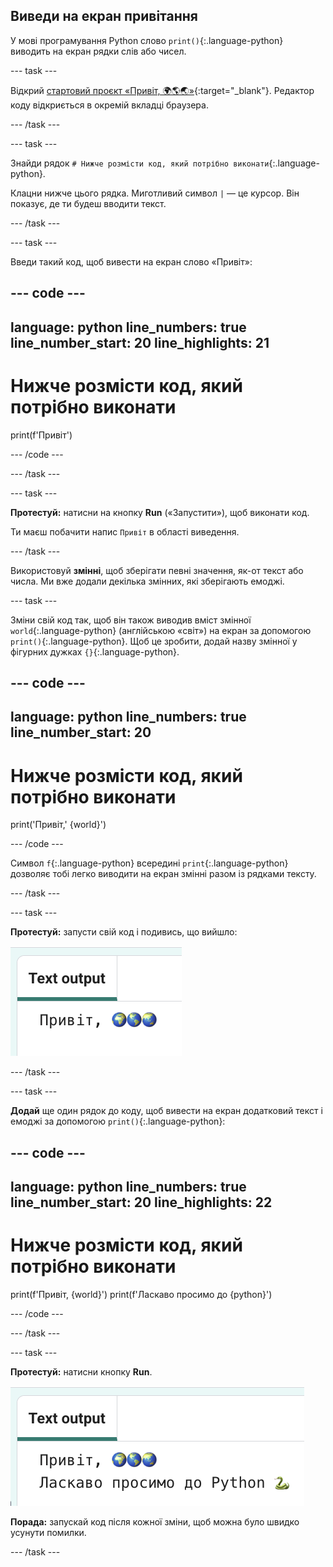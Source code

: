## Виведи на екран привітання

У мові програмування Python слово `print()`{:.language-python} виводить на екран рядки слів або чисел.

--- task ---

Відкрий [стартовий проєкт «Привіт, 🌍🌎🌏»](https://editor.raspberrypi.org/en/projects/hello-world-starter){:target="_blank"}. Редактор коду відкриється в окремій вкладці браузера.

--- /task ---

--- task ---

Знайди рядок `# Нижче розмісти код, який потрібно виконати`{:.language-python}.

Клацни нижче цього рядка. Миготливий символ `|` — це курсор. Він показує, де ти будеш вводити текст.

--- /task ---

--- task ---

Введи такий код, щоб вивести на екран слово «Привіт»:

--- code ---
---
language: python line_numbers: true line_number_start: 20
line_highlights: 21
---
# Нижче розмісти код, який потрібно виконати
print(f'Привіт')

--- /code ---

--- /task ---

--- task ---

**Протестуй:** натисни на кнопку **Run** («Запустити»), щоб виконати код.

Ти маєш побачити напис `Привіт` в області виведення.

--- /task ---

Використовуй **змінні**, щоб зберігати певні значення, як-от текст або числа. Ми вже додали декілька змінних, які зберігають емоджі.

--- task ---

Зміни свій код так, щоб він також виводив вміст змінної `world`{:.language-python} (англійською «світ») на екран за допомогою `print()`{:.language-python}. Щоб це зробити, додай назву змінної у фігурних дужках `{}`{:.language-python}.


--- code ---
---
language: python line_numbers: true
line_number_start: 20
---
# Нижче розмісти код, який потрібно виконати
print('Привіт,' {world}')

--- /code ---

Символ `f`{:.language-python} всередині `print`{:.language-python} дозволяє тобі легко виводити на екран змінні разом із рядками тексту.

--- /task ---

--- task ---

**Протестуй:** запусти свій код і подивись, що вийшло:

![Оновлений рядок коду в області коду зі словом «Привіт», після якого в області виводу бачимо три емоджі земної кулі.](images/run_hello_world.png)

--- /task ---

--- task ---

**Додай** ще один рядок до коду, щоб вивести на екран додатковий текст і емоджі за допомогою `print()`{:.language-python}:

--- code ---
---
language: python line_numbers: true line_number_start: 20
line_highlights: 22
---
# Нижче розмісти код, який потрібно виконати
print(f'Привіт, {world}') print(f'Ласкаво просимо до {python}')

--- /code ---

--- /task ---

--- task ---

**Протестуй:** натисни кнопку **Run**.

![Додатковий рядок коду в області коду зі словом «Привіт», після якого бачимо три емоджі земної кулі та слова «Ласкаво просимо до», після яких бачимо емоджі змії в області виводу.](images/run_multiple.png)

**Порада:** запускай код після кожної зміни, щоб можна було швидко усунути помилки.


--- /task ---


